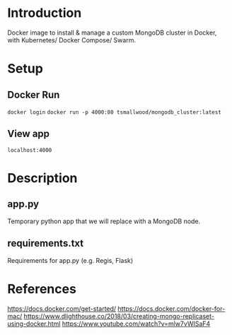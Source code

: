 # Introduction
Docker image to install & manage a custom MongoDB cluster in Docker, with Kubernetes/ Docker Compose/ Swarm.

# Setup
## Docker Run
`docker login`
`docker run -p 4000:80 tsmallwood/mongodb_cluster:latest`

## View app
`localhost:4000`

# Description
## app.py
Temporary python app that we will replace with a MongoDB node.

## requirements.txt
Requirements for app.py (e.g. Regis, Flask)


# References
https://docs.docker.com/get-started/
https://docs.docker.com/docker-for-mac/
https://www.dlighthouse.co/2018/03/creating-mongo-replicaset-using-docker.html
https://www.youtube.com/watch?v=mlw7vWISaF4
